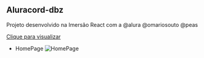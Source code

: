 ## Aluracord-dbz

Projeto desenvolvido na Imersão React com a @alura @omariosouto @peas 


<a href="https://aluracord-dbz-1shpzlzy7-jose-luan19.vercel.app">Clique para visualizar</a>





- HomePage
![HomePage](https://user-images.githubusercontent.com/54694573/151673582-514198e4-cfb3-461a-ae03-5f8b37a6c662.png)

